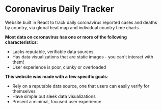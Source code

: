 # Coronavirus Daily Tracker

Website built in React to track daily coronavirus reported cases and deaths by country, via global heat map
and individual country time charts

**Most data on coronavirus has one or more of the following characteristics**:
- Lacks reputable, verifiable data sources
- Has data visualizations that are static images - you can't interact with them!
- User experience is poor, clunky or overloaded

**This website was made with a few specific goals**:
- Rely on a reputable data source, one that users can easily verify for themselves
- Have simple but sleek data visualizations
- Present a minimal, focused user experience